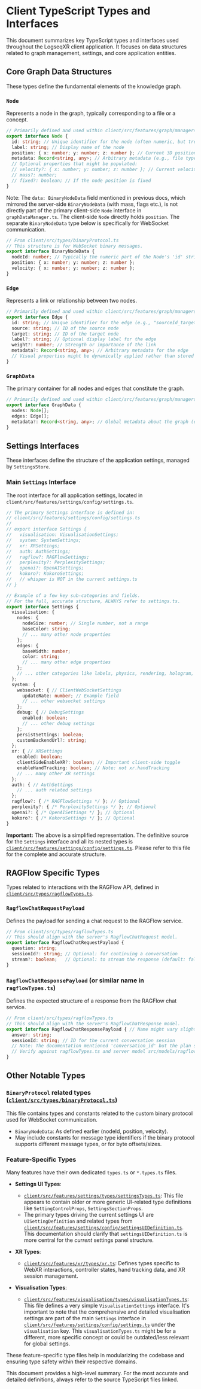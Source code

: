 # Client TypeScript Types and Interfaces

This document summarizes key TypeScript types and interfaces used throughout the LogseqXR client application. It focuses on data structures related to graph management, settings, and core application entities.

## Core Graph Data Structures

These types define the fundamental elements of the knowledge graph.

### `Node`

Represents a node in the graph, typically corresponding to a file or a concept.

```typescript
// Primarily defined and used within client/src/features/graph/managers/graphDataManager.ts
export interface Node {
  id: string; // Unique identifier for the node (often numeric, but treated as string)
  label: string; // Display name of the node
  position: { x: number; y: number; z: number }; // Current 3D position
  metadata: Record<string, any>; // Arbitrary metadata (e.g., file type, size, custom tags)
  // Optional properties that might be populated:
  // velocity?: { x: number; y: number; z: number }; // Current velocity (if tracked client-side)
  // mass?: number;
  // fixed?: boolean; // If the node position is fixed
}
```
Note: The `data: BinaryNodeData` field mentioned in previous docs, which mirrored the server-side `BinaryNodeData` (with mass, flags etc.), is not directly part of the primary client-side `Node` interface in `graphDataManager.ts`. The client-side `Node` directly holds `position`. The separate `BinaryNodeData` type below is specifically for WebSocket communication.

```typescript
// From client/src/types/binaryProtocol.ts
// This structure is for WebSocket binary messages.
export interface BinaryNodeData {
  nodeId: number; // Typically the numeric part of the Node's 'id' string
  position: { x: number; y: number; z: number };
  velocity: { x: number; y: number; z: number };
}
```

### `Edge`

Represents a link or relationship between two nodes.

```typescript
// Primarily defined and used within client/src/features/graph/managers/graphDataManager.ts
export interface Edge {
  id: string; // Unique identifier for the edge (e.g., "sourceId_targetId")
  source: string; // ID of the source node
  target: string; // ID of the target node
  label?: string; // Optional display label for the edge
  weight?: number; // Strength or importance of the link
  metadata?: Record<string, any>; // Arbitrary metadata for the edge
  // Visual properties might be dynamically applied rather than stored directly on the edge object.
}
```

### `GraphData`

The primary container for all nodes and edges that constitute the graph.

```typescript
// Primarily defined and used within client/src/features/graph/managers/graphDataManager.ts
export interface GraphData {
  nodes: Node[];
  edges: Edge[];
  metadata?: Record<string, any>; // Global metadata about the graph (e.g., graph title, version)
}
```

## Settings Interfaces

These interfaces define the structure of the application settings, managed by `SettingsStore`.

### Main `Settings` Interface

The root interface for all application settings, located in `client/src/features/settings/config/settings.ts`.

```typescript
// The primary Settings interface is defined in:
// client/src/features/settings/config/settings.ts
//
// export interface Settings {
//   visualisation: VisualisationSettings;
//   system: SystemSettings;
//   xr: XRSettings;
//   auth: AuthSettings;
//   ragflow?: RAGFlowSettings;
//   perplexity?: PerplexitySettings;
//   openai?: OpenAISettings;
//   kokoro?: KokoroSettings;
//   // whisper is NOT in the current settings.ts
// }

// Example of a few key sub-categories and fields.
// For the full, accurate structure, ALWAYS refer to settings.ts.
export interface Settings {
  visualisation: {
    nodes: {
      nodeSize: number; // Single number, not a range
      baseColor: string;
      // ... many other node properties
    };
    edges: {
      baseWidth: number;
      color: string;
      // ... many other edge properties
    };
    // ... other categories like labels, physics, rendering, hologram, camera (optional)
  };
  system: {
    websocket: { // ClientWebSocketSettings
      updateRate: number; // Example field
      // ... other websocket settings
    };
    debug: { // DebugSettings
      enabled: boolean;
      // ... other debug settings
    };
    persistSettings: boolean;
    customBackendUrl?: string;
  };
  xr: { // XRSettings
    enabled: boolean;
    clientSideEnableXR?: boolean; // Important client-side toggle
    enableHandTracking: boolean; // Note: not xr.handTracking
    // ... many other XR settings
  };
  auth: { // AuthSettings
    // ... auth related settings
  };
  ragflow?: { /* RAGFlowSettings */ }; // Optional
  perplexity?: { /* PerplexitySettings */ }; // Optional
  openai?: { /* OpenAISettings */ }; // Optional
  kokoro?: { /* KokoroSettings */ }; // Optional
}
```
**Important:** The above is a simplified representation. The definitive source for the `Settings` interface and all its nested types is [`client/src/features/settings/config/settings.ts`](../../client/src/features/settings/config/settings.ts). Please refer to this file for the complete and accurate structure.

## RAGFlow Specific Types

Types related to interactions with the RAGFlow API, defined in [`client/src/types/ragflowTypes.ts`](../../client/src/types/ragflowTypes.ts).

### `RagflowChatRequestPayload`

Defines the payload for sending a chat request to the RAGFlow service.
```typescript
// From client/src/types/ragflowTypes.ts
// This should align with the server's RagflowChatRequest model.
export interface RagflowChatRequestPayload {
  question: string;
  sessionId?: string; // Optional: for continuing a conversation
  stream?: boolean;   // Optional: to stream the response (default: false)
}
```

### `RagflowChatResponsePayload` (or similar name in `ragflowTypes.ts`)

Defines the expected structure of a response from the RAGFlow chat service.
```typescript
// From client/src/types/ragflowTypes.ts
// This should align with the server's RagflowChatResponse model.
export interface RagflowChatResponsePayload { // Name might vary slightly in the file
  answer: string;
  sessionId: string; // ID for the current conversation session
  // Note: The documentation mentioned 'conversation_id' but the plan specifies 'sessionId'.
  // Verify against ragflowTypes.ts and server model src/models/ragflow_chat.rs.
}
```

## Other Notable Types

### `BinaryProtocol` related types ([`client/src/types/binaryProtocol.ts`](../../client/src/types/binaryProtocol.ts))

This file contains types and constants related to the custom binary protocol used for WebSocket communication.
-   `BinaryNodeData`: As defined earlier (nodeId, position, velocity).
-   May include constants for message type identifiers if the binary protocol supports different message types, or for byte offsets/sizes.

### Feature-Specific Types

Many features have their own dedicated `types.ts` or `*.types.ts` files.

-   **Settings UI Types**:
    -   [`client/src/features/settings/types/settingsTypes.ts`](../../client/src/features/settings/types/settingsTypes.ts): This file appears to contain older or more generic UI-related type definitions like `SettingControlProps`, `SettingsSectionProps`.
    -   The primary types driving the current settings UI are `UISettingDefinition` and related types from [`client/src/features/settings/config/settingsUIDefinition.ts`](../../client/src/features/settings/config/settingsUIDefinition.ts). This documentation should clarify that `settingsUIDefinition.ts` is more central for the *current* settings panel structure.

-   **XR Types**:
    -   [`client/src/features/xr/types/xr.ts`](../../client/src/features/xr/types/xr.ts): Defines types specific to WebXR interactions, controller states, hand tracking data, and XR session management.

-   **Visualisation Types**:
    -   [`client/src/features/visualisation/types/visualisationTypes.ts`](../../client/src/features/visualisation/types/visualisationTypes.ts): This file defines a very simple `VisualisationSettings` interface. It's important to note that the comprehensive and detailed visualisation settings are part of the main `Settings` interface in [`client/src/features/settings/config/settings.ts`](../../client/src/features/settings/config/settings.ts) under the `visualisation` key. This `visualisationTypes.ts` might be for a different, more specific concept or could be outdated/less relevant for global settings.

These feature-specific type files help in modularizing the codebase and ensuring type safety within their respective domains.

This document provides a high-level summary. For the most accurate and detailed definitions, always refer to the source TypeScript files linked.
